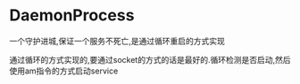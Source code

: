 # DaemonProcess
一个守护进城,保证一个服务不死亡,是通过循环重启的方式实现

通过循环的方式实现的,要通过socket的方式的话是最好的.循环检测是否启动,然后使用am指令的方式启动service
